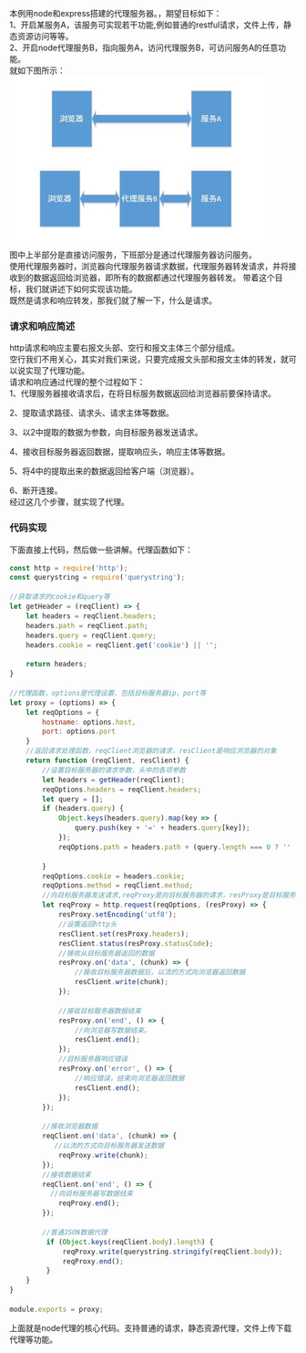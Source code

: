 本例用node和express搭建的代理服务器。，期望目标如下：<br>
1、开启某服务A，该服务可实现若干功能,例如普通的restful请求，文件上传，静态资源访问等等。<br>
2、开启node代理服务B，指向服务A，访问代理服务B，可访问服务A的任意功能。<br>
就如下图所示：<br>
<img src="./docs/proxy.JPG"><br>
图中上半部分是直接访问服务，下班部分是通过代理服务器访问服务。<br>
使用代理服务器时，浏览器向代理服务器请求数据，代理服务器转发请求，并将接收到的数据返回给浏览器，即所有的数据都通过代理服务器转发。
带着这个目标，我们就讲述下如何实现该功能。<br>
既然是请求和响应转发，那我们就了解一下，什么是请求。<br>
### 请求和响应简述
http请求和响应主要右报文头部、空行和报文主体三个部分组成。<br>
空行我们不用关心，其实对我们来说，只要完成报文头部和报文主体的转发，就可以说实现了代理功能。<br>
请求和响应通过代理的整个过程如下：<br>
1、代理服务器接收请求后，在将目标服务数据返回给浏览器前要保持请求。<br>

2、提取请求路径、请求头、请求主体等数据。<br>

3、以2中提取的数据为参数，向目标服务器发送请求。<br>

4、接收目标服务器返回数据，提取响应头，响应主体等数据。<br>

5、将4中的提取出来的数据返回给客户端（浏览器）。<br>

6、断开连接。<br>
经过这几个步骤，就实现了代理。

### 代码实现
下面直接上代码，然后做一些讲解。代理函数如下：<br>
```javascript
const http = require('http');
const querystring = require('querystring');

//获取请求的cookie和query等
let getHeader = (reqClient) => {
    let headers = reqClient.headers; 
    headers.path = reqClient.path;
    headers.query = reqClient.query;
    headers.cookie = reqClient.get('cookie') || '';

    return headers;
}

//代理函数，options是代理设置，包括目标服务器ip，port等
let proxy = (options) => {
    let reqOptions = {
        hostname: options.host,
        port: options.port
    }
    //返回请求处理函数，reqClient浏览器的请求，resClient是响应浏览器的对象
    return function (reqClient, resClient) {
        //设置目标服务器的请求参数，头中的各项参数
        let headers = getHeader(reqClient);
        reqOptions.headers = reqClient.headers;
        let query = [];
        if (headers.query) {
            Object.keys(headers.query).map(key => {
                query.push(key + '=' + headers.query[key]);
            });
            reqOptions.path = headers.path + (query.length === 0 ? '' : ('?' + query.join('&')));
            
        }
        reqOptions.cookie = headers.cookie;
        reqOptions.method = reqClient.method;
        //向目标服务器发送请求,reqProxy是向目标服务器的请求，resProxy是目标服务器的响应。
        let reqProxy = http.request(reqOptions, (resProxy) => {
            resProxy.setEncoding('utf8');
            //设置返回http头
            resClient.set(resProxy.headers);
            resClient.status(resProxy.statusCode);
            //接收从目标服务器返回的数据
            resProxy.on('data', (chunk) => {
                //接收目标服务器数据后，以流的方式向浏览器返回数据
                resClient.write(chunk);
            });

            //接收目标服务器数据结束
            resProxy.on('end', () => {
                //向浏览器写数据结束。
                resClient.end();
            });
            //目标服务器响应错误
            resProxy.on('error', () => {
                //响应错误，结束向浏览器返回数据
                resClient.end();
            });
        });

        //接收浏览器数据
        reqClient.on('data', (chunk) => {
           //以流的方式向目标服务器发送数据
            reqProxy.write(chunk);
        });
        //接收数据结束
        reqClient.on('end', () => {
          //向目标服务器写数据结束
            reqProxy.end();
        });
        
        //普通JSON数据代理
         if (Object.keys(reqClient.body).length) {
             reqProxy.write(querystring.stringify(reqClient.body));
             reqProxy.end();
         }
    }
}

module.exports = proxy;
```
上面就是node代理的核心代码。支持普通的请求，静态资源代理，文件上传下载代理等功能。<br>